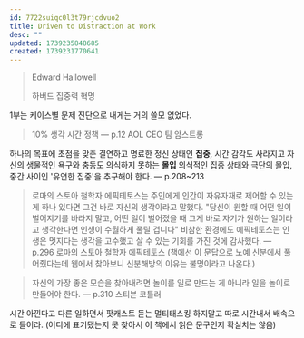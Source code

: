 ```yaml
---
id: 7722suiqc0l3t79rjcdvuo2
title: Driven to Distraction at Work
desc: ""
updated: 1739235848685
created: 1739231770641
---
```


> Edward Hallowell
>
> 하버드 집중력 혁명

1부는 케이스별 문제 진단으로 내게는 거의 쓸모 없었다.

> 10% 생각 시간 정책 — p.12 AOL CEO 팀 암스트롱

하나의 목표에 초점을 맞춘 결연하고 명료한 정신 상태인 **집중**, 시간 감각도 사라지고 자신의 생물적인 욕구와 충동도 의식하지 못하는 **몰입**
의식적인 집중 상태와 극단의 몰입, 중간 사이인 '유연한 집중'을 추구해야 한다. — p.208~213

> 로마의 스토아 철학자 에픽테토스는 주인에게 인간이 자유자재로 제어할 수 있는 게 하나 있다면 그건 바로 자신의 생각이라고 말했다.
> "당신이 원할 때 어떤 일이 벌어지기를 바라지 말고, 어떤 일이 벌어졌을 때 그게 바로 자기가 원하는 일이라고 생각한다면 인생이 수월하게 풀릴 겁니다"
> 비참한 환경에도 에픽테토스는 인생은 멋지다는 생각을 고수했고 살 수 있는 기회를 가진 것에 감사했다. — p.296 로마의 스토아 철학자 에픽테토스
> (책에선 이 문답으로 노예 신분에서 풀어줬다는데 웹에서 찾아보니 신분해방의 이유는 불명이라고 나온다.)

> 자신의 가장 좋은 모습을 찾아내려면 놀이를 일로 만드는 게 아니라 일을 놀이로 만들어야 한다. — p.310 스티븐 코틀러

시간 아낀다고 다른 일하면서 팟캐스트 듣는 멀티태스킹 하지말고 따로 시간내서 배속으로 들어라. (어디에 표기됐는지 못 찾아서 이 책에서 읽은 문구인지 확실치는 않음)
